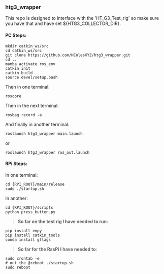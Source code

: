 
### htg3_wrapper

This repo is designed to interface with the 'HT_G3_Test_rig' so make sure you have that and have set ${HTG3_COLLECTOR_DIR}.

#### PC Steps:

```
mkdir catkin_ws/src
cd catkin_ws/src
git clone https://github.com/HColesXYZ/htg3_wrapper.git
cd ..
mamba activate ros_env
catkin init
catkin build
source devel/setup.bash
```
Then in one terminal:
```
roscore
```
Then in the next terminal:
```
rosbag record -a
```
And finally in another terminal:
```
roslaunch htg3_wrapper main.launch 
```
or
```
roslaunch htg3_wrapper ros_out.launch 
```

#### RPi Steps:
In one terminal:
```
cd {RPI_ROOT}/main/release
sudo ./startup.sh
```
In another:
```
cd {RPI_ROOT}/scripts
python press_button.py
```

> **So far on the test rig I have needed to run**:

```
pip install empy
pip install catkin_tools
conda install gflags
```
> **So far for the RasPi I have needed to**:

```
sudo crontab -e
# out the @reboot ./startup.sh
sudo reboot
```